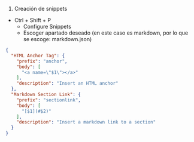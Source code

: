 1. Creación de snippets
- Ctrl + Shift + P
    - Configure Snippets
    - Escoger apartado deseado (en este caso es markdown, por lo que se escoge: markdown.json)
```json
{
  "HTML Anchor Tag": {
    "prefix": "anchor",
    "body": [
      "<a name=\"$1\"></a>"
    ],
    "description": "Insert an HTML anchor"
  },
  "Markdown Section Link": {
    "prefix": "sectionlink",
    "body": [
      "[$1](#$2)"
    ],
    "description": "Insert a markdown link to a section"
  }
}

```